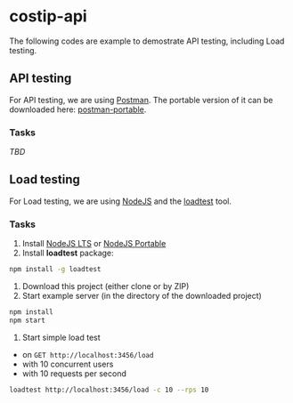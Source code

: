 # costip-api

The following codes are example to demostrate API testing, including Load testing.

## API testing

For API testing, we are using [Postman](https://www.getpostman.com/). The portable version of it can be downloaded here: [postman-portable](https://portapps.github.io/app/postman-portable/).

### Tasks

*TBD*

## Load testing

For Load testing, we are using [NodeJS](https://nodejs.org/en/) and the [loadtest](https://www.npmjs.com/package/loadtest) tool.

### Tasks

1. Install [NodeJS LTS](https://nodejs.org/en/download/) or [NodeJS Portable](https://github.com/crazy-max/nodejs-portable)
1. Install **loadtest** package:
  ```bash
  npm install -g loadtest
  ```
1. Download this project (either clone or by ZIP)
1. Start example server (in the directory of the downloaded project)

  ```bash
  npm install
  npm start
  ```
1. Start simple load test 
  * on `GET http://localhost:3456/load` 
  * with 10 concurrent users
  * with 10 requests per second

  ```bash
  loadtest http://localhost:3456/load -c 10 --rps 10
  ```